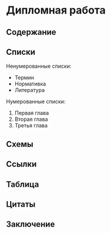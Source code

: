 # Дипломная работа

## Содержание

## Списки

Ненумерованные списки:

* Термин
* Нормативка
* Литература

Нумерованные списки:

1. Первая глава
2. Вторая глава
3. Третья глава

## Схемы

## Ссылки

## Таблица

## Цитаты

## Заключение